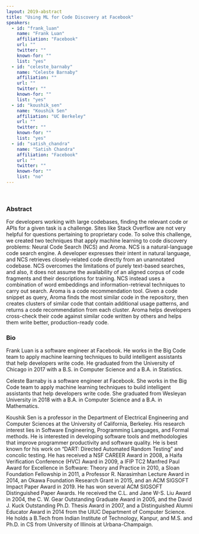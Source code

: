 ```yaml
---
layout: 2019-abstract
title: "Using ML for Code Discovery at Facebook"
speakers:
  - id: "frank_luan"
    name: "Frank Luan"
    affiliation: "Facebook"
    url: ""
    twitter: ""
    known-for: ""
    list: "yes"
  - id: "celeste_barnaby"
    name: "Celeste Barnaby"
    affiliation: ""
    url: ""
    twitter: ""
    known-for: ""
    list: "yes"
  - id: "koushik_sen"
    name: "Koushik Sen"
    affiliation: "UC Berkeley"
    url: ""
    twitter: ""
    known-for: ""
    list: "yes"
  - id: "satish_chandra"
    name: "Satish Chandra"
    affiliation: "Facebook"
    url: ""
    twitter: ""
    known-for: ""
    list: "no"
---
```


<br/>

### Abstract

For developers working with large codebases, finding the relevant code or APIs for a given task is a challenge. Sites like Stack Overflow are not very helpful for questions pertaining to proprietary code. To solve this challenge, we created two techniques that apply machine learning to code discovery problems: Neural Code Search (NCS) and Aroma. NCS is a natural-language code search engine. A developer expresses their intent in natural language, and NCS retrieves closely-related code directly from an unannotated codebase. NCS overcomes the limitations of purely text-based searches, and also, it does not assume the availability of an aligned corpus of code fragments and their descriptions for training.  NCS instead uses a combination of word embeddings and information-retrieval techniques to carry out search. Aroma is a code recommendation tool. Given a code snippet as query, Aroma finds the most similar code in the repository, then creates clusters of similar code that contain additional usage patterns, and returns a code recommendation from each cluster. Aroma helps developers cross-check their code against similar code written by others and helps them write better, production-ready code.

### Bio

Frank Luan is a software engineer at Facebook. He works in the Big Code team to apply machine learning techniques to build intelligent assistants that help developers write code. He graduated from the University of Chicago in 2017 with a B.S. in Computer Science and a B.A. in Statistics.


Celeste Barnaby is a software engineer at Facebook. She works in the Big Code team to apply machine learning techniques to build intelligent assistants that help developers write code. She graduated from Wesleyan University in 2018 with a B.A. in Computer Science and a B.A. in Mathematics.


Koushik Sen is a professor in the Department of Electrical Engineering and Computer Sciences at the University of California, Berkeley. His research interest lies in Software Engineering, Programming Languages, and Formal methods. He is interested in developing software tools and methodologies that improve programmer productivity and software quality. He is best known for his work on “DART: Directed Automated Random Testing” and concolic testing. He has received a NSF CAREER Award in 2008, a Haifa Verification Conference (HVC) Award in 2009, a IFIP TC2 Manfred Paul Award for Excellence in Software: Theory and Practice in 2010, a Sloan Foundation Fellowship in 2011, a Professor R. Narasimhan Lecture Award in 2014, an Okawa Foundation Research Grant in 2015, and an ACM SIGSOFT Impact Paper Award in 2019. He has won several ACM SIGSOFT Distinguished Paper Awards. He received the C.L. and Jane W-S. Liu Award in 2004, the C. W. Gear Outstanding Graduate Award in 2005, and the David J. Kuck Outstanding Ph.D. Thesis Award in 2007, and a Distinguished Alumni Educator Award in 2014 from the UIUC Department of Computer Science. He holds a B.Tech from Indian Institute of Technology, Kanpur, and M.S. and Ph.D. in CS from University of Illinois at Urbana-Champaign.

